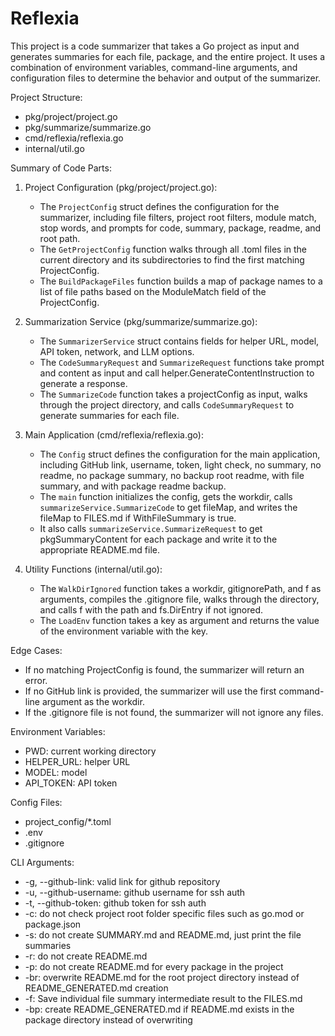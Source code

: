 # Reflexia

This project is a code summarizer that takes a Go project as input and generates summaries for each file, package, and the entire project. It uses a combination of environment variables, command-line arguments, and configuration files to determine the behavior and output of the summarizer.

Project Structure:
- pkg/project/project.go
- pkg/summarize/summarize.go
- cmd/reflexia/reflexia.go
- internal/util.go

Summary of Code Parts:

1. Project Configuration (pkg/project/project.go):
   - The `ProjectConfig` struct defines the configuration for the summarizer, including file filters, project root filters, module match, stop words, and prompts for code, summary, package, readme, and root path.
   - The `GetProjectConfig` function walks through all .toml files in the current directory and its subdirectories to find the first matching ProjectConfig.
   - The `BuildPackageFiles` function builds a map of package names to a list of file paths based on the ModuleMatch field of the ProjectConfig.

2. Summarization Service (pkg/summarize/summarize.go):
   - The `SummarizerService` struct contains fields for helper URL, model, API token, network, and LLM options.
   - The `CodeSummaryRequest` and `SummarizeRequest` functions take prompt and content as input and call helper.GenerateContentInstruction to generate a response.
   - The `SummarizeCode` function takes a projectConfig as input, walks through the project directory, and calls `CodeSummaryRequest` to generate summaries for each file.

3. Main Application (cmd/reflexia/reflexia.go):
   - The `Config` struct defines the configuration for the main application, including GitHub link, username, token, light check, no summary, no readme, no package summary, no backup root readme, with file summary, and with package readme backup.
   - The `main` function initializes the config, gets the workdir, calls `summarizeService.SummarizeCode` to get fileMap, and writes the fileMap to FILES.md if WithFileSummary is true.
   - It also calls `summarizeService.SummarizeRequest` to get pkgSummaryContent for each package and write it to the appropriate README.md file.

4. Utility Functions (internal/util.go):
   - The `WalkDirIgnored` function takes a workdir, gitignorePath, and f as arguments, compiles the .gitignore file, walks through the directory, and calls f with the path and fs.DirEntry if not ignored.
   - The `LoadEnv` function takes a key as argument and returns the value of the environment variable with the key.

Edge Cases:

- If no matching ProjectConfig is found, the summarizer will return an error.
- If no GitHub link is provided, the summarizer will use the first command-line argument as the workdir.
- If the .gitignore file is not found, the summarizer will not ignore any files.

Environment Variables:

- PWD: current working directory
- HELPER_URL: helper URL
- MODEL: model
- API_TOKEN: API token

Config Files:

- project_config/*.toml
- .env
- .gitignore

CLI Arguments:

- -g, --github-link: valid link for github repository
- -u, --github-username: github username for ssh auth
- -t, --github-token: github token for ssh auth
- -c: do not check project root folder specific files such as go.mod or package.json
- -s: do not create SUMMARY.md and README.md, just print the file summaries
- -r: do not create README.md
- -p: do not create README.md for every package in the project
- -br: overwrite README.md for the root project directory instead of README_GENERATED.md creation
- -f: Save individual file summary intermediate result to the FILES.md
- -bp: create README_GENERATED.md if README.md exists in the package directory instead of overwriting

